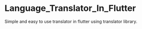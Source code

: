 # Language_Translator_In_Flutter
Simple and easy to use translator in flutter using translator library.
